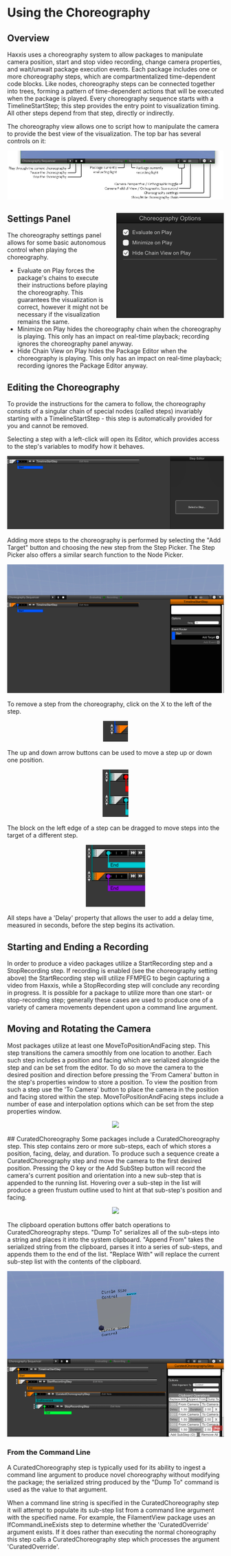 # Using the Choreography

## Overview
Haxxis uses a choreography system to allow packages to manipulate camera position, start and stop video recording, change camera properties, and wait/unwait package execution events.  Each package includes one or more choreography steps, which are compartmentalized time-dependent code blocks.  Like nodes, choreography steps can be connected together into trees, forming a pattern of time-dependent actions that will be executed when the package is played.  Every choreography sequence starts with a TimelineStartStep; this step provides the entry point to visualization timing.  All other steps depend from that step, directly or indirectly.

The choreography view allows one to script how to manipulate the camera to provide the best view of the visualization.  The top bar has several controls on it:
   <p style="text-align: center;"> <img src="WikiImages/choreography/choreography0.png" /> </p>

   <p style="float: right;"> <img src="WikiImages/choreography/choreography1.png" style="margin-left: 16px" /> </p>

## Settings Panel

The choreography settings panel allows for some basic autonomous control when playing the choreography.

- Evaluate on Play forces the package's chains to execute their instructions before playing the choreography.  This guarantees the visualization is correct, however it might not be necessary if the visualization remains the same.
- Minimize on Play hides the choreography chain when the choreography is playing.  This only has an impact on real-time playback; recording ignores the choreography panel anyway.
- Hide Chain View on Play hides the Package Editor when the choreography is playing.  This only has an impact on real-time playback; recording ignores the Package Editor anyway.

## Editing the Choreography
To provide the instructions for the camera to follow, the choreography consists of a singular chain of special nodes (called steps) invariably starting with a TimelineStartStep - this step is automatically provided for you and cannot be removed.

Selecting a step with a left-click will open its Editor, which provides access to the step's variables to modify how it behaves.
   <p style="text-align: center;"> <img src="WikiImages/choreography/choreography2.gif" /> </p>

Adding more steps to the choreography is performed by selecting the "Add Target" button and choosing the new step from the Step Picker.  The Step Picker also offers a similar search function to the Node Picker.
   <p style="text-align: center;"> <img src="WikiImages/choreography/choreography3.gif" /> </p>

To remove a step from the choreography, click on the X to the left of the step.
   <p style="text-align: center;"> <img src="WikiImages/choreography/choreography4.gif"/> </p>

The up and down arrow buttons can be used to move a step up or down one position.
   <p style="text-align: center;"> <img src="WikiImages/choreography/choreography5.gif"/> </p>
The block on the left edge of a step can be dragged to move steps into the target of a different step.
   <p style="text-align: center;"> <img src="WikiImages/choreography/choreography6.gif"/> </p>

All steps have a 'Delay' property that allows the user to add a delay time, measured in seconds, before the step begins its activation.
## Starting and Ending a Recording
In order to produce a video packages utilize a StartRecording step and a StopRecording step.  If recording is enabled (see the choreography setting above) the StartRecording step will utilize FFMPEG to begin capturing a video from Haxxis, while a StopRecording step will conclude any recording in progress.  It is possible for a package to utilize more than one start- or stop-recording step; generally these cases are used to produce one of a variety of camera movements dependent upon a command line argument.
## Moving and Rotating the Camera
Most packages utilize at least one MoveToPositionAndFacing step.  This step transitions the camera smoothly from one location to another.  Each such step includes a position and facing which are serialized alongside the step and can be set from the editor.  To do so move the camera to the desired position and direction before pressing the 'From Camera' button in the step's properties window to store a position.  To view the position from such a step use the 'To Camera' button to place the camera in the position and facing stored within the step.  MoveToPositionAndFacing steps include a number of ease and interpolation options which can be set from the step properties window.
   <p style="text-align: center;"> <img src="WikiImages/choreography/choreography7.gif" /> </p>
## CuratedChoreography
Some packages include a CuratedChoreography step.  This step contains zero or more sub-steps, each of which stores a position, facing, delay, and duration.  To produce such a sequence create a CuratedChoreography step and move the camera to the first desired position.  Pressing the O key or the Add SubStep button will record the camera's current position and orientation into a new sub-step that is appended to the running list.  Hovering over a sub-step in the list will produce a green frustum outline used to hint at that sub-step's position and facing.
   <p style="text-align: center;"> <img src="WikiImages/choreography/choreography8.gif" /> </p>

The clipboard operation buttons offer batch operations to CuratedChoreography steps.  "Dump To" serializes all of the sub-steps into a string and places it into the system clipboard.  "Append From" takes the serialized string from the clipboard, parses it into a series of sub-steps, and appends them to the end of the list.  "Replace With" will replace the current sub-step list with the contents of the clipboard.
   <p style="text-align: center;"> <img src="WikiImages/choreography/choreography9.gif" /> </p>

### From the Command Line
A CuratedChoreography step is typically used for its ability to ingest a command line argument to produce novel choreography without modifying the package; the serialized string produced by the "Dump To" command is used as the value to that argument.

When a command line string is specified in the CuratedChoreography step it will attempt to populate its sub-step list from a command line argument with the specified name.  For example, the FilamentView package uses an IfCommandLineExists step to determine whether the 'CuratedOverride' argument exists.  If it does rather than executing the normal choreography this step calls a CuratedChoreography step which processes the argument 'CuratedOverride'.
